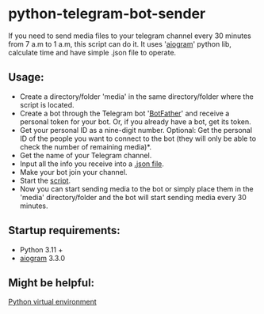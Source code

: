 # python-telegram-bot-sender
If you need to send media files to your telegram channel every 30 minutes from 7 a.m to 1 a.m, this script can do it. It uses '[aiogram](https://aiogram.dev/)' python lib, calculate time and have simple .json file to operate.

## Usage:
- Create a directory/folder 'media' in the same directory/folder where the script is located.
- Create a bot through the Telegram bot '[BotFather](https://core.telegram.org/bots/tutorial)' and receive a personal token for your bot. Or, if you already have a bot, get its token.
- Get your personal ID as a nine-digit number.
  Optional: Get the personal ID of the people you want to connect to the bot (they will only be able to check the number of remaining media)*.
- Get the name of your Telegram channel.
- Input all the info you receive into a [.json file](./data.json).
- Make your bot join your channel.
- Start the [script](./bot_script.py).
- Now you can start sending media to the bot or simply place them in the 'media' directory/folder and the bot will start sending media every 30 minutes.

## Startup requirements:
- Python 3.11 +
- [aiogram](https://aiogram.dev/) 3.3.0

## Might be helpful:
[Python virtual environment](https://docs.python.org/3/library/venv.html)
